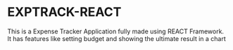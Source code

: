 # EXPTRACK-REACT
This is a Expense Tracker Application fully made using REACT Framework. It has features like setting budget and showing the ultimate result in a chart
